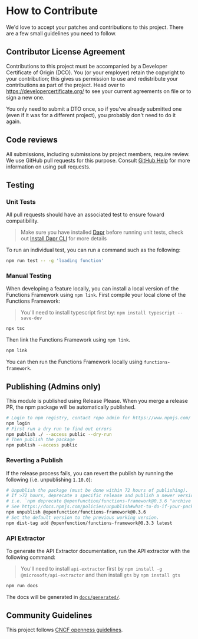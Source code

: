 # How to Contribute

We'd love to accept your patches and contributions to this project. There are a few small guidelines you need to follow.

## Contributor License Agreement

Contributions to this project must be accompanied by a  Developer Certificate of Origin (DCO). You (or your employer) retain the copyright to your contribution; this gives us permission to use and redistribute your contributions as part of the project. Head over to <https://developercertificate.org/> to see your current agreements on file or to sign a new one.

You only need to submit a DTO once, so if you've already submitted one (even if it was for a different project), you probably don't need to do it again.

## Code reviews

All submissions, including submissions by project members, require review. We use GitHub pull requests for this purpose. Consult [GitHub Help](https://help.github.com/articles/about-pull-requests/) for more information on using pull requests.

## Testing

### Unit Tests

All pull requests should have an associated test to ensure foward compatibility.

> Make sure you have installed [Dapr](https://dapr.io/) before running unit tests, check out [Install Dapr CLI](https://docs.dapr.io/getting-started/install-dapr-cli/) for more details

To run an individual test, you can run a command such as the following:

```sh
npm run test -- -g 'loading function'
```

### Manual Testing

When developing a feature locally, you can install a local version of the Functions Framework using `npm link`. First compile your local clone of the Functions Framework:

> You'll need to install typescript first by: `npm install typescript --save-dev`

```sh
npx tsc
```

Then link the Functions Framework using `npm link`.

```sh
npm link
```

You can then run the Functions Framework locally using `functions-framework`.

## Publishing (Admins only)

This module is published using Release Please. When you merge a release PR, the npm package will be automatically published.

```sh
# Login to npm registry, contact repo admin for https://www.npmjs.com/ user name and password
npm login
# First run a dry run to find out errors
npm publish ./ --access public --dry-run
# Then publish the package
npm publish --access public
```

### Reverting a Publish

If the release process fails, you can revert the publish by running the following (i.e. unpublishing `1.10.0`):

```sh
# Unpublish the package (must be done within 72 hours of publishing).
# If >72 hours, deprecate a specific release and publish a newer version.
# i.e. `npm deprecate @openfunction/functions-framework@0.3.6 "archive old version"` 
# See https://docs.npmjs.com/policies/unpublish#what-to-do-if-your-package-does-not-meet-the-unpublish-criteria
npm unpublish @openfunction/functions-framework@0.3.6
# Set the default version to the previous working version.
npm dist-tag add @openfunction/functions-framework@0.3.3 latest
```

### API Extractor

To generate the API Extractor documentation, run the API extractor with the following command:

> You'll need to install `api-extractor` first by `npm install -g @microsoft/api-extractor` and then install `gts` by `npm install gts`

```sh
npm run docs
```

The docs will be generated in [`docs/generated/`](docs/generated/).

## Community Guidelines

This project follows [CNCF openness guidelines](https://www.cncf.io/blog/2019/06/11/cncf-openness-guidelines/).
